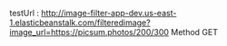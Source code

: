 testUrl :
http://image-filter-app-dev.us-east-1.elasticbeanstalk.com/filteredimage?image_url=https://picsum.photos/200/300
Method GET
